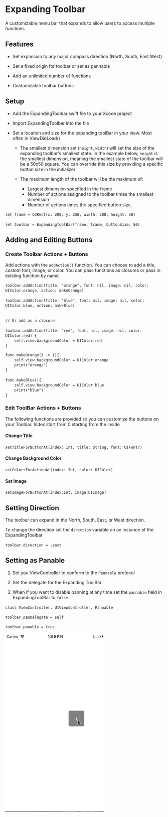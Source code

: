 # Expanding Toolbar


A customizable menu bar that expands to allow users to access multiple functions

## Features

* Set expansion to any major compass direction (North, South, East West)

* Set a fixed origin for toolbar or set as pannable

* Add an unlimited number of functions

* Customizable toolbar buttons

## Setup

* Add the ExpandingToolbar.swift file to your Xcode project

* Import ExpandingToolbar into the file

* Set a location and size for the expanding toolBar in your view. Most often in ViewDidLoad()

  * The smallest dimension set (`height`, `width`) will set the size of the expanding toolbar's smallest state. In the example below, `height` is the smallest dimension, meaning the smallest state of the toolbar will be a 50x50 square. You can override this size by providing a specific button size in the initializer

  * The maximum length of the toolbar will be the maximum of:
    * Largest dimension specified in the frame
    * Number of actions assigned to the toolbar times the smallest dimension
    * Number of actions times the specified button size.


```
let frame = CGRect(x: 200, y: 250, width: 200, height: 50)

let toolbar = ExpandingToolBar(frame: frame, buttonSize: 50)

```

## Adding and Editing Buttons

### Create Toolbar Actions + Buttons

Add actions with the `addAction()` function. You can choose to add a title, custom font, image, or color. You can pass functions as closures or pass in existing function by name.

```
toolbar.addAction(title: "orange", font: nil, image: nil, color: UIColor.orange, action: makeOrange)

toolbar.addAction(title: "blue", font: nil, image: nil, color: UIColor.blue, action: makeBlue)


// Or add as a closure

toolbar.addAction(title: "red", font: nil, image: nil, color: UIColor.red) {
    self.view.backgroundColor = UIColor.red
}
```

```
func makeOrange() -> (){
    self.view.backgroundColor = UIColor.orange
    print("orange")
}

func makeBlue(){
    self.view.backgroundColor = UIColor.blue
    print("blue")
}
```

### Edit ToolBar Actions + Buttons

The following functions are provided so you can customize the buttons on your Toolbar. Index start from 0 starting from the inside

#### Change Title

  `setTitleForButtonAt(index: Int, title: String, font: UIFont?)`

#### Change Background Color

  `setColorsForActionAt(index: Int, color: UIColor)`

#### Set Image

  `setImageForButtonAt(index:Int, image:UIImage)`



## Setting Direction

The toolbar can expand in the North, South, East, or West direction.

To change the direction set the `direction` variable on an instance of the ExpandingToolbar

`toolbar.direction = .east`

## Setting as Panable

1. Set you ViewController to conform to the `Pannable` protocol

2. Set the delegate for the Expanding ToolBar

3. When if you want to disable panning at any time set the `pannable` field in ExpandingToolBar to `false`

`class ViewController: UIViewController, Pannable`

`toolbar.panDelegate = self`

`toolbar.panable = true`

![Alt text](expandingToolBarPreview.gif "Preview")
